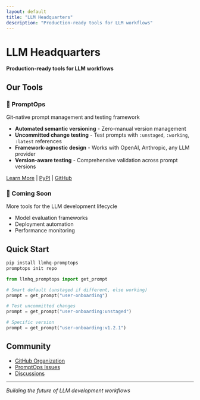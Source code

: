 ```yaml
---
layout: default
title: "LLM Headquarters"
description: "Production-ready tools for LLM workflows"
---
```


# LLM Headquarters
**Production-ready tools for LLM workflows**

## Our Tools

### 🚀 PromptOps
Git-native prompt management and testing framework

- **Automated semantic versioning** - Zero-manual version management
- **Uncommitted change testing** - Test prompts with `:unstaged`, `:working`, `:latest` references
- **Framework-agnostic design** - Works with OpenAI, Anthropic, any LLM provider
- **Version-aware testing** - Comprehensive validation across prompt versions

[Learn More](/tools/promptops) | [PyPI](https://pypi.org/project/llmhq-promptops/) | [GitHub](https://github.com/llmhq-hub/promptops)

### 🔧 Coming Soon
More tools for the LLM development lifecycle
- Model evaluation frameworks
- Deployment automation
- Performance monitoring

## Quick Start

```bash
pip install llmhq-promptops
promptops init repo
```

```python
from llmhq_promptops import get_prompt

# Smart default (unstaged if different, else working)
prompt = get_prompt("user-onboarding")

# Test uncommitted changes
prompt = get_prompt("user-onboarding:unstaged")

# Specific version
prompt = get_prompt("user-onboarding:v1.2.1")
```

## Community

- [GitHub Organization](https://github.com/llmhq-hub)
- [PromptOps Issues](https://github.com/llmhq-hub/promptops/issues)
- [Discussions](https://github.com/orgs/llmhq-hub/discussions)

---

*Building the future of LLM development workflows*